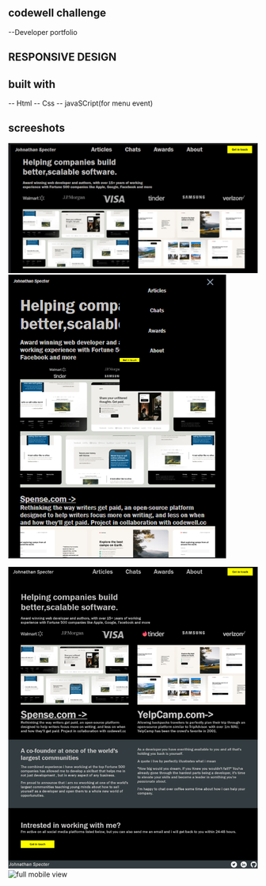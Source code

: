 ## codewell challenge
--Developer portfolio
## RESPONSIVE DESIGN
## built with
-- Html
-- Css
-- javaSCript(for menu event) 
## screeshots 
![desktop view](/screeshots/Desktop_view.png)
![mobile view ](/screeshots/mobile_view.png)

![full Desktop view](/screeshots/full_desktop.png)
![full mobile view ](/screeshots/full.mobile.png)
